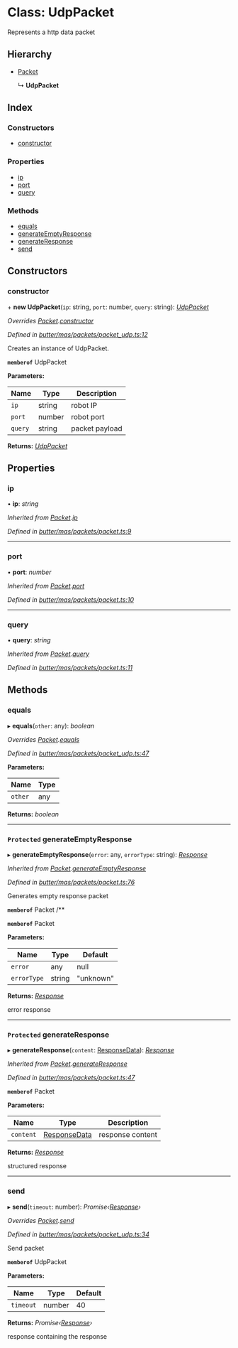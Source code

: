 
# Class: UdpPacket

Represents a http data packet

## Hierarchy

* [Packet](_butter_mas_packets_packet_.packet.md)

  ↳ **UdpPacket**

## Index

### Constructors

* [constructor](_butter_mas_packets_packet_udp_.udppacket.md#constructor)

### Properties

* [ip](_butter_mas_packets_packet_udp_.udppacket.md#ip)
* [port](_butter_mas_packets_packet_udp_.udppacket.md#port)
* [query](_butter_mas_packets_packet_udp_.udppacket.md#query)

### Methods

* [equals](_butter_mas_packets_packet_udp_.udppacket.md#equals)
* [generateEmptyResponse](_butter_mas_packets_packet_udp_.udppacket.md#protected-generateemptyresponse)
* [generateResponse](_butter_mas_packets_packet_udp_.udppacket.md#protected-generateresponse)
* [send](_butter_mas_packets_packet_udp_.udppacket.md#send)

## Constructors

###  constructor

\+ **new UdpPacket**(`ip`: string, `port`: number, `query`: string): *[UdpPacket](_butter_mas_packets_packet_udp_.udppacket.md)*

*Overrides [Packet](_butter_mas_packets_packet_.packet.md).[constructor](_butter_mas_packets_packet_.packet.md#constructor)*

*Defined in [butter/mas/packets/packet_udp.ts:12](https://github.com/butter-robotics/Butter.MAS.JavascriptAPI/blob/3caa871/butter/mas/packets/packet_udp.ts#L12)*

Creates an instance of UdpPacket.

**`memberof`** UdpPacket

**Parameters:**

Name | Type | Description |
------ | ------ | ------ |
`ip` | string | robot IP |
`port` | number | robot port |
`query` | string | packet payload |

**Returns:** *[UdpPacket](_butter_mas_packets_packet_udp_.udppacket.md)*

## Properties

###  ip

• **ip**: *string*

*Inherited from [Packet](_butter_mas_packets_packet_.packet.md).[ip](_butter_mas_packets_packet_.packet.md#ip)*

*Defined in [butter/mas/packets/packet.ts:9](https://github.com/butter-robotics/Butter.MAS.JavascriptAPI/blob/3caa871/butter/mas/packets/packet.ts#L9)*

___

###  port

• **port**: *number*

*Inherited from [Packet](_butter_mas_packets_packet_.packet.md).[port](_butter_mas_packets_packet_.packet.md#port)*

*Defined in [butter/mas/packets/packet.ts:10](https://github.com/butter-robotics/Butter.MAS.JavascriptAPI/blob/3caa871/butter/mas/packets/packet.ts#L10)*

___

###  query

• **query**: *string*

*Inherited from [Packet](_butter_mas_packets_packet_.packet.md).[query](_butter_mas_packets_packet_.packet.md#query)*

*Defined in [butter/mas/packets/packet.ts:11](https://github.com/butter-robotics/Butter.MAS.JavascriptAPI/blob/3caa871/butter/mas/packets/packet.ts#L11)*

## Methods

###  equals

▸ **equals**(`other`: any): *boolean*

*Overrides [Packet](_butter_mas_packets_packet_.packet.md).[equals](_butter_mas_packets_packet_.packet.md#equals)*

*Defined in [butter/mas/packets/packet_udp.ts:47](https://github.com/butter-robotics/Butter.MAS.JavascriptAPI/blob/3caa871/butter/mas/packets/packet_udp.ts#L47)*

**Parameters:**

Name | Type |
------ | ------ |
`other` | any |

**Returns:** *boolean*

___

### `Protected` generateEmptyResponse

▸ **generateEmptyResponse**(`error`: any, `errorType`: string): *[Response](../interfaces/_butter_mas_interfaces_response_.response.md)*

*Inherited from [Packet](_butter_mas_packets_packet_.packet.md).[generateEmptyResponse](_butter_mas_packets_packet_.packet.md#protected-generateemptyresponse)*

*Defined in [butter/mas/packets/packet.ts:76](https://github.com/butter-robotics/Butter.MAS.JavascriptAPI/blob/3caa871/butter/mas/packets/packet.ts#L76)*

Generates empty response packet

**`memberof`** Packet
/**

**`memberof`** Packet

**Parameters:**

Name | Type | Default |
------ | ------ | ------ |
`error` | any | null |
`errorType` | string | "unknown" |

**Returns:** *[Response](../interfaces/_butter_mas_interfaces_response_.response.md)*

error response

___

### `Protected` generateResponse

▸ **generateResponse**(`content`: [ResponseData](../interfaces/_butter_mas_interfaces_response_.responsedata.md)): *[Response](../interfaces/_butter_mas_interfaces_response_.response.md)*

*Inherited from [Packet](_butter_mas_packets_packet_.packet.md).[generateResponse](_butter_mas_packets_packet_.packet.md#protected-generateresponse)*

*Defined in [butter/mas/packets/packet.ts:47](https://github.com/butter-robotics/Butter.MAS.JavascriptAPI/blob/3caa871/butter/mas/packets/packet.ts#L47)*

**`memberof`** Packet

**Parameters:**

Name | Type | Description |
------ | ------ | ------ |
`content` | [ResponseData](../interfaces/_butter_mas_interfaces_response_.responsedata.md) | response content |

**Returns:** *[Response](../interfaces/_butter_mas_interfaces_response_.response.md)*

structured response

___

###  send

▸ **send**(`timeout`: number): *Promise‹[Response](../interfaces/_butter_mas_interfaces_response_.response.md)›*

*Overrides [Packet](_butter_mas_packets_packet_.packet.md).[send](_butter_mas_packets_packet_.packet.md#send)*

*Defined in [butter/mas/packets/packet_udp.ts:34](https://github.com/butter-robotics/Butter.MAS.JavascriptAPI/blob/3caa871/butter/mas/packets/packet_udp.ts#L34)*

Send packet

**`memberof`** UdpPacket

**Parameters:**

Name | Type | Default |
------ | ------ | ------ |
`timeout` | number | 40 |

**Returns:** *Promise‹[Response](../interfaces/_butter_mas_interfaces_response_.response.md)›*

response containing the response
